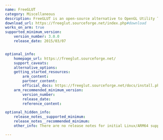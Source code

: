 ```yaml
---
name: FreeGLUT
category: Miscellaneous
description: FreeGLUT is an open-source alternative to OpenGL Utility Toolkit (GLUT) library, which is widely available, simple, and highly portable. FreeGLUT manages all the system-specific chores required for initializing OpenGL contexts, creating windows, and handling input events, to allow for truly portable OpenGL programs.
download_url: https://freeglut.sourceforge.net/index.php#download
works_on_arm: true
supported_minimum_version:
    version_number: 3.0.0
    release_date: 2015/03/07


optional_info:
    homepage_url: https://freeglut.sourceforge.net/
    support_caveats:
    alternative_options:
    getting_started_resources:
        arm_content:
        partner_content:
        official_docs: https://freeglut.sourceforge.net/docs/install.php
    arm_recommended_minimum_version:
        version_number:
        release_date:
        reference_content:

optional_hidden_info:
    release_notes__supported_minimum:
    release_notes__recommended_minimum:
    other_info: There are no release notes for initial Linux/ARM64 support. Version 3.0.0 can be built from source (tar) on the Neoverse N1. Prior versions fail to build on both ARM64 and AMD64.

---
```

